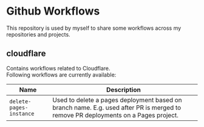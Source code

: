 # Github Workflows

This repository is used by myself to share some workflows across my repositories and projects.

## cloudflare

Contains workflows related to Cloudflare.   
Following workflows are currently available:

| Name | Description |
| ---- | ----------- |
| `delete-pages-instance` | Used to delete a pages deployment based on branch name. E.g. used after PR is merged to remove PR deployments on a Pages project. |
